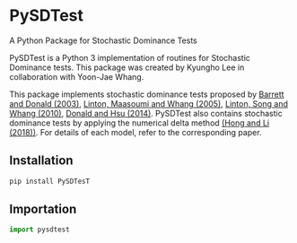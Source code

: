 # PySDTest

 A Python Package for Stochastic Dominance Tests

PySDTest is a Python 3 implementation of routines for Stochastic Dominance tests. This package was created by Kyungho Lee in collaboration with Yoon-Jae Whang.

This package implements stochastic dominance tests proposed by [Barrett and Donald (2003)](https://doi.org/10.1111/1468-0262.00390), [Linton, Maasoumi and Whang (2005)](https://ideas.repec.org/a/oup/restud/v72y2005i3p735-765.html), [Linton, Song and Whang (2010)](https://econpapers.repec.org/article/eeeeconom/v_3a154_3ay_3a2010_3ai_3a2_3ap_3a186-202.htm), [Donald and Hsu (2014)](https://www.tandfonline.com/doi/full/10.1080/07474938.2013.833813). PySDTest also contains stochastic dominance tests by applying the numerical delta method [(Hong and Li (2018))](https://www.sciencedirect.com/science/article/abs/pii/S0304407618300988.html). For details of each model, refer to the corresponding paper. 

## Installation

```python
pip install PySDTesT
```

## Importation

```python
import pysdtest
```
